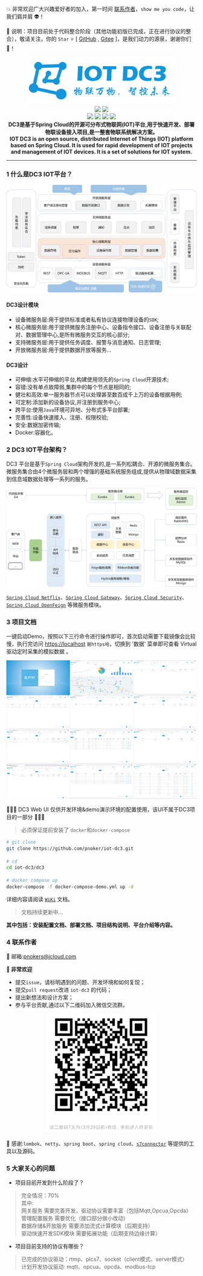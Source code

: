 :boom: 非常欢迎广大兴趣爱好者的加入，第一时间 [联系作者](#6-联系作者)，`show me you code`，让我们肩并肩 :alien:！
>
:rocket: 说明：项目目前处于代码整合阶段（其他功能初版已完成，正在进行协议的整合），敬请关注，你的 `Star` :star: [ [GitHub](https://github.com/pnoker/iot-dc3) , [Gitee](https://gitee.com/pnoker/iot-dc3) ]，是我们动力的源泉，谢谢你们 :tada:！

<p align="center">
    <img src="./dc3/images/iot-dc3-logo.png" width="400"><br>
    <a href="https://travis-ci.org/pnoker/iot-dc3"><img src="https://travis-ci.org/pnoker/iot-dc3.svg?branch=master"></a>
    <a href="https://codecov.io/gh/pnoker/iot-dc3"><img src="https://codecov.io/gh/pnoker/iot-dc3/branch/master/graph/badge.svg"></a><br>
	<a><img src="https://img.shields.io/badge/JDK-1.8-green.svg"></a>
	<a><img src="https://img.shields.io/badge/Spring Boot-2.2.4.RELEASE-blue.svg"></a>
	<a><img src="https://img.shields.io/badge/Spring Cloud-Hoxton.SR1-blue.svg"></a>
	<a href="https://github.com/pnoker/iot-dc3/blob/master/LICENSE"><img src="https://img.shields.io/github/license/pnoker/iot-dc3.svg"></a>	
	<br><strong>DC3是基于Spring Cloud的开源可分布式物联网(IOT)平台,用于快速开发、部署物联设备接入项目,是一整套物联系统解决方案。<br>IOT DC3 is an open source, distributed Internet of Things (IOT) platform based on Spring Cloud. It is used for rapid development of IOT projects and management of IOT devices. It is a set of solutions for IOT system.</strong>
</p>

------

### 1 什么是DC3 IOT平台？

 ![iot-dc3-architecture](dc3/images/iot-dc3-architecture1.jpg)

#### DC3设计模块

 * 设备微服务层:用于提供标准或者私有协议连接物理设备的`SDK`;
 * 核心微服务层:用于提供微服务注册中心、设备指令接口、设备注册与关联配对、数据管理中心,是所有微服务交互的核心部分;
 * 支持微服务层:用于提供任务调度、报警与消息通知、日志管理;
 * 开放微服务层:用于提供数据开放等服务...

#### DC3设计

 * 可伸缩:水平可伸缩的平台,构建使用领先的`Spring Cloud`开源技术;
 * 容错:没有单点故障弱,集群中的每个节点是相同的;
 * 健壮和高效:单一服务器节点可以处理甚至数百成千上万的设备根据用例;
 * 可定制:添加新的设备协议,并注册到服务中心;
 * 跨平台:使用`Java`环境可异地、分布式多平台部署;
 * 完善性:设备快速接入、注册、权限校验;
 * 安全:数据加密传输;
 * Docker:容器化。

### 2 DC3 IOT平台架构？

DC3 平台是基于`Spring Cloud`架构开发的,是一系列松耦合、开源的微服务集合。
微服务集合由4个微服务层和两个增强的基础系统服务组成,提供从物理域数据采集到信息域数据处理等一系列的服务。

![iot-dc3-architecture](dc3/images/iot-dc3-architecture2.jpg)

[`Spring Cloud Netflix`](https://cloud.spring.io/spring-cloud-netflix)、[`Spring Cloud Gateway`](https://cloud.spring.io/spring-cloud-gateway)、[`Spring Cloud Security`](https://cloud.spring.io/spring-cloud-security)、[`Spring Cloud OpenFeign`](https://cloud.spring.io/spring-cloud-openfeign) 等微服务模块。

### 3 项目文档

一键启动Demo，按照以下三行命令进行操作即可，首次启动需要下载镜像会比较慢，执行完访问 [https://localhost](https://localhost:8000) `是https哈`，切换到 '数据' 菜单即可查看 Virtual 驱动定时采集的模拟数据 。

<p align="center">
<img src="./dc3/images/iot-dc3-web.png"><br>
</p>

:rotating_light::rotating_light::rotating_light: DC3 Web UI 仅供开发环境&demo演示环境的配置使用，该UI不属于DC3项目的一部分 :rotating_light::rotating_light::rotating_light:

> 必须保证提前安装了 `docker`和`docker-compose`

```bash
# git clone
git clone https://github.com/pnoker/iot-dc3.git

# cd
cd iot-dc3/dc3

# docker compose up
docker-compose -f docker-compose-demo.yml up -d
```

详细内容请阅读 [`WiKi`](https://github.com/pnoker/iot-dc3/wiki) 文档。

> 文档持续更新中...

**其中包括：安装配置文档、部署文档、项目结构说明、平台介绍等内容。**

### 4 联系作者

:whale2: 邮箱:pnokers@icloud.com

**:mega: 非常欢迎**
 - 提交`issue`，请标明遇到的问题、开发环境和如何复现；
 - 提交`pull request`改进 `iot-dc3` 的代码；
 - 提出新想法和设计方案；
 - 参与平台贡献,通过以下二维码加入微信交流群。

<p align="center">
<img src="./dc3/images/wechart.png" width="300"><br>
</p>

:lollipop: 感谢:`lombok`、`netty`、`spring boot`、`spring cloud`、[`s7connector`](https://github.com/s7connector/s7connector) 等提供的工具以及源码。

### 5 大家关心的问题

- 项目目前开发到什么阶段了？

> 完全情况：70% \
> 其中: \
> 网关服务 需要完善开发，驱动协议需要丰富（包括Mqtt,Opcua,Opcda）\
> 管理配置服务 需要优化（接口部分做小改动）\
> 数据存储&开放服务 需要添加流式计算模块（后期支持）\
> 驱动快速开发SDK模块 需要拓展功能（后期支持边缘计算）

- 项目目前支持的协议有哪些？

> 已完成的协议驱动：rtmp、plcs7、socket（client模式、server模式） \
> 计划开发协议驱动: mqtt、opcua、opcda、modbus-tcp
